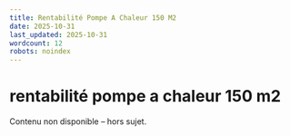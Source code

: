 ```yaml
---
title: Rentabilité Pompe A Chaleur 150 M2
date: 2025-10-31
last_updated: 2025-10-31
wordcount: 12
robots: noindex
---
```


# rentabilité pompe a chaleur 150 m2

Contenu non disponible – hors sujet.